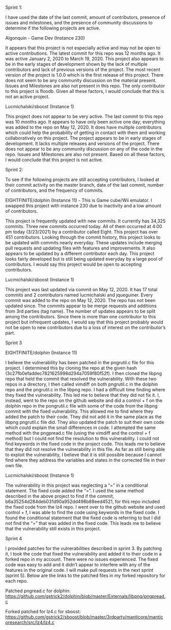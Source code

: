 Sprint 1:

I have used the date of the last commit, amount of contributors, presence of issues and milestones, and the presence of community discussions to determine if the following projects are active. 

Algonquin - Game Dev (Instance 230)

It appears that this project is not especially active and may not be open to active contributions. The latest commit for this repo was 12 months ago. It was active January 2, 2020 to March 19, 2020. This project also appears to be in the early stages of development shown by the lack of multiple contributors and lack of previous versions of the project. The most recent version of the project is 1.0.0 which is the first release of this project. There does not seem to be any community discussion on the material present. Issues and Milestones are also not present in this repo. The only contributor to this project is floodb. Given all these factors, I would conclude that this is not an active project.

Lucmichalski/sboost (Instance 1)

This project does not appear to be very active. The last commit to this repo was 10 months ago. It appears to have only been active one day; everything was added to the repo on May 12, 2020. It does have multiple contributors which could help the probability of getting in contact with them and working collaboratively on this project. The project appears to be in early stages of development. It lacks multiple releases and versions of the project. There does not appear to be any community discussion on any of the code in the repo. Issues and Milestones are also not present. Based on all these factors, I would conclude that this project is not active. 


Sprint 2:

To see if the following projects are still accepting contributors, I looked at their commit activity on the master branch, date of the last commit, number of contributors, and the frequency of commits.

EIGHTFINITE/dolphin (Instance 11) -  This is Game cube/Wii emulator. I swapped this project with instance 230 due to inactivity and a low amount of contributors.

This project is frequently updated with new commits. It currently has 34,325 commits. Three new commits occurred today. All of them occurred at 4:00 pm today (3/23/2021) by a contributor called Eight. This project has over 451 contributors. Looking through the commit history, this project looks to be updated with commits nearly everyday. These updates include merging pull requests and updating files with features and improvements. It also appears to be updated by a different contributor each day. This project looks fairly developed but is still being updated everyday by a large pool of contributors. I would say this project would be open to accepting contributors.  

Lucmichalski/sboost (Instance 1)

This project was last updated via commit on May 12, 2020. It has 17 total commits and 2 contributors named lucmichalski and jqueguiner. Every commit was added to the repo on May 12, 2020. The repo has not been updated since. The commits appear to be merge requests and additions from 3rd parties (tag name). The number of updates appears to be split among the contributors. Since there is more than one contributor to this project but infrequent updates, I would say that this project probably would not be open to new contributors due to a loss of interest on the contributor’s part.  


Sprint 3


EIGHTFINITE/dolphin (Instance 11)

I believe the vulnerability has been patched in the pngrutil.c file for this project. I determined this by cloning the repo at the given hash (3c27fb0efaddec7821625998d294a7059f80f52f). I then cloned the libpng repo that held the commit that resolved the vulnerability. With these two repos in a directory, I then called vimdiff on both pngrutil.c in the dolphin repo and the pngrutil.c in the libpng repo. I had a difficult time finding where they fixed the vulnerability. This led me to believe that they did not fix it. I, instead, went to the repo on the github website and did a control + f on the dolphin repo in the pongrutil.c file with some of the code from the libpng commit with the fixed vulnerability. This allowed me to find where they added the patch to their code. They did not add it in the same place as the libpng pngrutil.c file did. They also updated the patch to suit their own code which could explain the small differences in code. I attempted the same method with the pngpread.c file (using the vimdiff and the control + f method) but I could not find the resolution to this vulnerability. I could not find keywords in the fixed code in the project code. This leads me to believe that they did not resolve the vulnerability in this file. As far as still being able to exploit the vulnerability, I believe that it is still possible because I cannot find where they address the variables and states in the corrected file in their own file.

Lucmichalski/sboost (Instance 1)

The vulnerability in this project was neglecting a “=” in a conditional statement. The fixed code added the “=”. I used the same method described in the above project to find if the commit, b6a35254d284deb031d90a952dd498b88eed4521, for this repo included the fixed code from the lz4 repo. I went over to the github website and used control + f, I was able to find the code using keywords in the fixed code. I found the conditional statement that the fixed code is referring to but I did not find the “=” that was added in the fixed code. This leads me to believe that the vulnerability still exists in this project. 


Sprint 4

I provided patches for the vulnerabilities described in sprint 3. By patching it, I took the code that fixed the vulnerability and added it to their code in a forked repo in my account. There were no issues experienced. The fixed code was easy to add and it didn’t appear to interfere with any of the features in the original code. I will make pull requests in the next sprint (sprint 5). Below are the links to the patched files in my forked repository for each repo. 

Patched pngread.c for dolphin: https://github.com/gstrick2/dolphin/blob/master/Externals/libpng/pngpread.c 

Forked patched for lz4.c for sboost:
https://github.com/gstrick2/sboost/blob/master/3rdparty/manticore/manticoresearch/src/lz4/lz4.c 

